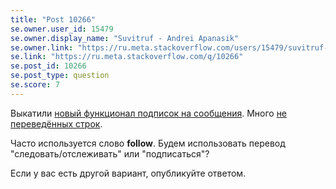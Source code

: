 ```yaml
---
title: "Post 10266"
se.owner.user_id: 15479
se.owner.display_name: "Suvitruf - Andrei Apanasik"
se.owner.link: "https://ru.meta.stackoverflow.com/users/15479/suvitruf-andrei-apanasik"
se.link: "https://ru.meta.stackoverflow.com/q/10266"
se.post_id: 10266
se.post_type: question
se.score: 7
---
```

<p>Выкатили <a href="https://meta.stackexchange.com/q/345661/260198">новый функционал подписок на сообщения</a>. Много <a href="https://ru.meta.stackoverflow.com/q/10265/15479">не переведённых строк</a>.</p>

<p>Часто используется слово <strong>follow</strong>. Будем использовать перевод "следовать/отслеживать" или "подписаться"?</p>

<p>Если у вас есть другой вариант, опубликуйте ответом.</p>
